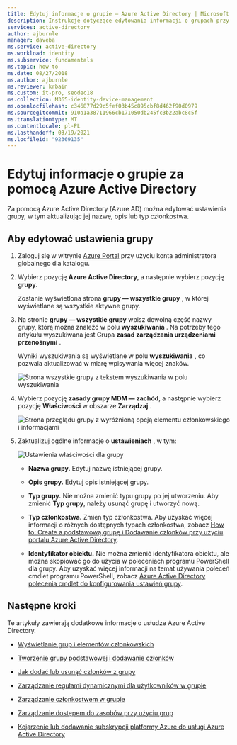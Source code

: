 ```yaml
---
title: Edytuj informacje o grupie — Azure Active Directory | Microsoft Docs
description: Instrukcje dotyczące edytowania informacji o grupach przy użyciu Azure Active Directory.
services: active-directory
author: ajburnle
manager: daveba
ms.service: active-directory
ms.workload: identity
ms.subservice: fundamentals
ms.topic: how-to
ms.date: 08/27/2018
ms.author: ajburnle
ms.reviewer: krbain
ms.custom: it-pro, seodec18
ms.collection: M365-identity-device-management
ms.openlocfilehash: c346877d29c5fef03b45c895cbf8d462f90d0979
ms.sourcegitcommit: 910a1a38711966cb171050db245fc3b22abc8c5f
ms.translationtype: MT
ms.contentlocale: pl-PL
ms.lasthandoff: 03/19/2021
ms.locfileid: "92369135"
---
```

# <a name="edit-your-group-information-using-azure-active-directory"></a>Edytuj informacje o grupie za pomocą Azure Active Directory

Za pomocą Azure Active Directory (Azure AD) można edytować ustawienia grupy, w tym aktualizując jej nazwę, opis lub typ członkostwa.

## <a name="to-edit-your-group-settings"></a>Aby edytować ustawienia grupy
1. Zaloguj się w witrynie [Azure Portal](https://portal.azure.com) przy użyciu konta administratora globalnego dla katalogu.

2. Wybierz pozycję **Azure Active Directory**, a następnie wybierz pozycję **grupy**.

    Zostanie wyświetlona strona **grupy — wszystkie grupy** , w której wyświetlane są wszystkie aktywne grupy.

3. Na stronie **grupy — wszystkie grupy** wpisz dowolną część nazwy grupy, którą można znaleźć w polu **wyszukiwania** . Na potrzeby tego artykułu wyszukiwana jest Grupa **zasad zarządzania urządzeniami przenośnymi** .

    Wyniki wyszukiwania są wyświetlane w polu **wyszukiwania** , co pozwala aktualizować w miarę wpisywania więcej znaków.

    ![Strona wszystkie grupy z tekstem wyszukiwania w polu wyszukiwania](media/active-directory-groups-settings-azure-portal/search-for-specific-group.png)

4. Wybierz pozycję **zasady grupy MDM — zachód**, a następnie wybierz pozycję **Właściwości** w obszarze **Zarządzaj** .

    ![Strona przeglądu grupy z wyróżnioną opcją elementu członkowskiego i informacjami](media/active-directory-groups-settings-azure-portal/group-overview-blade.png)

5. Zaktualizuj ogólne informacje o **ustawieniach** , w tym:

    ![Ustawienia właściwości dla grupy](media/active-directory-groups-settings-azure-portal/group-properties-settings.png)

    - **Nazwa grupy.** Edytuj nazwę istniejącej grupy.
    
    - **Opis grupy.** Edytuj opis istniejącej grupy.

    - **Typ grupy.** Nie można zmienić typu grupy po jej utworzeniu. Aby zmienić **Typ grupy**, należy usunąć grupę i utworzyć nową.
    
    - **Typ członkostwa.** Zmień typ członkostwa. Aby uzyskać więcej informacji o różnych dostępnych typach członkostwa, zobacz [How to: Create a podstawową grupę i Dodawanie członków przy użyciu portalu Azure Active Directory](active-directory-groups-create-azure-portal.md).
    
    - **Identyfikator obiektu.** Nie można zmienić identyfikatora obiektu, ale można skopiować go do użycia w poleceniach programu PowerShell dla grupy. Aby uzyskać więcej informacji na temat używania poleceń cmdlet programu PowerShell, zobacz [Azure Active Directory polecenia cmdlet do konfigurowania ustawień grupy](../enterprise-users/groups-settings-v2-cmdlets.md).

## <a name="next-steps"></a>Następne kroki
Te artykuły zawierają dodatkowe informacje o usłudze Azure Active Directory.

- [Wyświetlanie grup i elementów członkowskich](active-directory-groups-view-azure-portal.md)

- [Tworzenie grupy podstawowej i dodawanie członków](active-directory-groups-create-azure-portal.md)

- [Jak dodać lub usunąć członków z grupy](active-directory-groups-members-azure-portal.md)

- [Zarządzanie regułami dynamicznymi dla użytkowników w grupie](../enterprise-users/groups-create-rule.md)

- [Zarządzanie członkostwem w grupie](active-directory-groups-membership-azure-portal.md)

- [Zarządzanie dostępem do zasobów przy użyciu grup](active-directory-manage-groups.md)

- [Kojarzenie lub dodawanie subskrypcji platformy Azure do usługi Azure Active Directory](active-directory-how-subscriptions-associated-directory.md)
